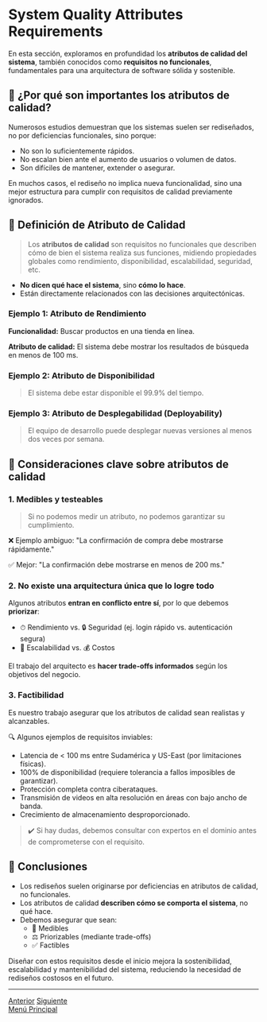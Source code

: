 # System Quality Attributes Requirements

En esta sección, exploramos en profundidad los **atributos de calidad del sistema**, también conocidos como **requisitos no funcionales**, fundamentales para una arquitectura de software sólida y sostenible.

## 📌 ¿Por qué son importantes los atributos de calidad?

Numerosos estudios demuestran que los sistemas suelen ser rediseñados, no por deficiencias funcionales, sino porque:

- No son lo suficientemente rápidos.
- No escalan bien ante el aumento de usuarios o volumen de datos.
- Son difíciles de mantener, extender o asegurar.

En muchos casos, el rediseño no implica nueva funcionalidad, sino una mejor estructura para cumplir con requisitos de calidad previamente ignorados.

## 🧾 Definición de Atributo de Calidad

> Los **atributos de calidad** son requisitos no funcionales que describen cómo de bien el sistema realiza sus funciones, midiendo propiedades globales como rendimiento, disponibilidad, escalabilidad, seguridad, etc.

- **No dicen qué hace el sistema**, sino **cómo lo hace**.
- Están directamente relacionados con las decisiones arquitectónicas.

### Ejemplo 1: Atributo de Rendimiento

**Funcionalidad:** Buscar productos en una tienda en línea.

**Atributo de calidad:** El sistema debe mostrar los resultados de búsqueda en menos de 100 ms.

### Ejemplo 2: Atributo de Disponibilidad

> El sistema debe estar disponible el 99.9% del tiempo.

### Ejemplo 3: Atributo de Desplegabilidad (Deployability)

> El equipo de desarrollo puede desplegar nuevas versiones al menos dos veces por semana.

## 🎯 Consideraciones clave sobre atributos de calidad

### 1. Medibles y testeables

> Si no podemos medir un atributo, no podemos garantizar su cumplimiento.

❌ Ejemplo ambiguo: "La confirmación de compra debe mostrarse rápidamente."

✅ Mejor: "La confirmación debe mostrarse en menos de 200 ms."

### 2. No existe una arquitectura única que lo logre todo

Algunos atributos **entran en conflicto entre sí**, por lo que debemos **priorizar**:

- ⏱ Rendimiento vs. 🔒 Seguridad (ej. login rápido vs. autenticación segura)
- 💾 Escalabilidad vs. 💰 Costos

El trabajo del arquitecto es **hacer trade-offs informados** según los objetivos del negocio.

### 3. Factibilidad

Es nuestro trabajo asegurar que los atributos de calidad sean realistas y alcanzables.

🔍 Algunos ejemplos de requisitos inviables:

- Latencia de < 100 ms entre Sudamérica y US-East (por limitaciones físicas).
- 100% de disponibilidad (requiere tolerancia a fallos imposibles de garantizar).
- Protección completa contra ciberataques.
- Transmisión de videos en alta resolución en áreas con bajo ancho de banda.
- Crecimiento de almacenamiento desproporcionado.

> ✔️ Si hay dudas, debemos consultar con expertos en el dominio antes de comprometerse con el requisito.

## 🧠 Conclusiones

- Los rediseños suelen originarse por deficiencias en atributos de calidad, no funcionales.
- Los atributos de calidad **describen cómo se comporta el sistema**, no qué hace.
- Debemos asegurar que sean:
  - 📏 Medibles
  - ⚖️ Priorizables (mediante trade-offs)
  - ✅ Factibles

Diseñar con estos requisitos desde el inicio mejora la sostenibilidad, escalabilidad y mantenibilidad del sistema, reduciendo la necesidad de rediseños costosos en el futuro.

---

[Anterior](https://github.com/wilfredoha/Software_Architecture_and_Design_of_Modern_Large_Scale_Systems/blob/main/01_System_Requirements_%26_Architectural_Drivers/02_Feature_Requirements_-_Step_by_Step_Process.md)   [Siguiente](https://github.com/wilfredoha/Software_Architecture_and_Design_of_Modern_Large_Scale_Systems/blob/main/01_System_Requirements_%26_Architectural_Drivers/04_System_Constraints_in_Software_Architecture.md)  
[Menú Principal](https://github.com/wilfredoha/Software_Architecture_and_Design_of_Modern_Large_Scale_Systems/tree/main)
